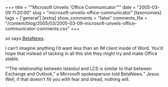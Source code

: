 +++
title = "\"Microsoft Unveils 'Office Communicator'\""
date = "2005-03-09 11:20:00"
slug = "microsoft-unveils-office-communicator"
[taxonomies]
tags = ['general']
[extra]
show_comments = "false"
comments_file = "/content/blog/2005/03/2005-03-09-microsoft-unveils-office-communicator-comments.csv"
+++

so says [BetaNews](http://www.betanews.com/article/Microsoft_Unveils_Office_Communicator/1110303540).

I can’t imagine anything I’d want less than an IM client inside of Word. You’d hope that instead of tacking in all this shit they might try and make Office stable.

<q>“The relationship between Istanbul and LCS is similar to that between Exchange and Outlook,” a Microsoft spokesperson told BetaNews.</q> Jesus. Well, if that doesn’t fill you with fear and dread, nothing will.
